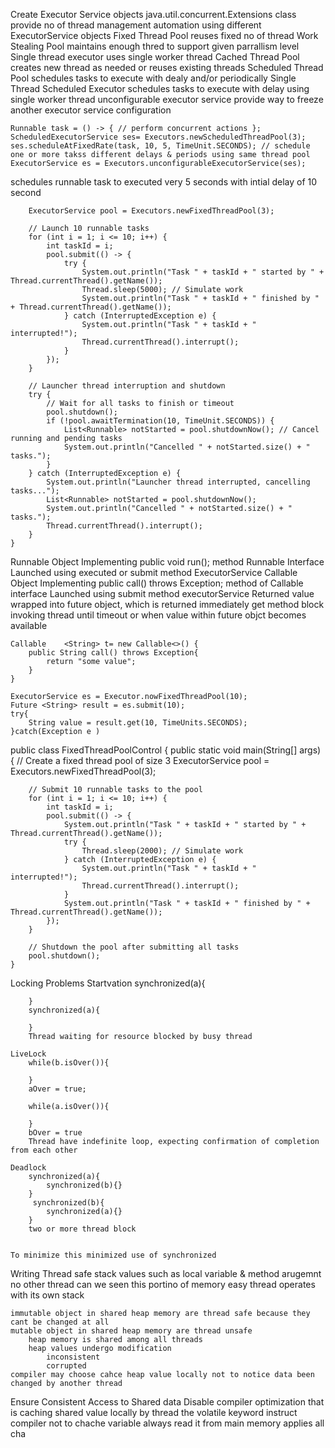 Create Executor Service objects
    java.util.concurrent.Extensions class provide no of thread management automation using different ExecutorService objects
        Fixed Thread Pool reuses fixed no of thread
        Work Stealing Pool maintains enough thred to support given parrallism level
        Single thread executor uses single worker thread
        Cached Thread Pool creates      new thread as needed    or reuses existing threads
        Scheduled Thread Pool schedules tasks to execute with dealy and/or periodically
        Single Thread Scheduled Executor schedules tasks to execute with delay using single worker thread
        unconfigurable executor service provide way to freeze another executor service configuration

    Runnable task = () -> { // perform concurrent actions };
    ScheduledExecutorService ses= Executors.newScheduledThreadPool(3);
    ses.scheduleAtFixedRate(task, 10, 5, TimeUnit.SECONDS); // schedule one or more takss different delays & periods using same thread pool
    ExecutorService es = Executors.unconfigurableExecutorService(ses);


schedules runnable task to executed very 5 seconds with intial delay of 10 second

        ExecutorService pool = Executors.newFixedThreadPool(3);

        // Launch 10 runnable tasks
        for (int i = 1; i <= 10; i++) {
            int taskId = i;
            pool.submit(() -> {
                try {
                    System.out.println("Task " + taskId + " started by " + Thread.currentThread().getName());
                    Thread.sleep(5000); // Simulate work
                    System.out.println("Task " + taskId + " finished by " + Thread.currentThread().getName());
                } catch (InterruptedException e) {
                    System.out.println("Task " + taskId + " interrupted!");
                    Thread.currentThread().interrupt();
                }
            });
        }

        // Launcher thread interruption and shutdown
        try {
            // Wait for all tasks to finish or timeout
            pool.shutdown();
            if (!pool.awaitTermination(10, TimeUnit.SECONDS)) {
                List<Runnable> notStarted = pool.shutdownNow(); // Cancel running and pending tasks
                System.out.println("Cancelled " + notStarted.size() + " tasks.");
            }
        } catch (InterruptedException e) {
            System.out.println("Launcher thread interrupted, cancelling tasks...");
            List<Runnable> notStarted = pool.shutdownNow();
            System.out.println("Cancelled " + notStarted.size() + " tasks.");
            Thread.currentThread().interrupt();
        }
    }

Runnable Object 
    Implementing public void run(); method Runnable Interface
    Launched using executed or submit method ExecutorService
Callable Object 
    Implementing public <T> call() throws Exception; method of Callable interface
    Launched using submit method executorService
    Returned value wrapped into future object, which is returned immediately
    get method block invoking thread until timeout or when value within future objct becomes available

    Callable    <String> t= new Callable<>() {
        public String call() throws Exception{
            return "some value";
        }
    }

    ExecutorService es = Executor.nowFixedThreadPool(10);
    Future <String> result = es.submit(10);
    try{
        String value = result.get(10, TimeUnits.SECONDS);
    }catch(Exception e )



public class FixedThreadPoolControl {
    public static void main(String[] args) {
        // Create a fixed thread pool of size 3
        ExecutorService pool = Executors.newFixedThreadPool(3);

        // Submit 10 runnable tasks to the pool
        for (int i = 1; i <= 10; i++) {
            int taskId = i;
            pool.submit(() -> {
                System.out.println("Task " + taskId + " started by " + Thread.currentThread().getName());
                try {
                    Thread.sleep(2000); // Simulate work
                } catch (InterruptedException e) {
                    System.out.println("Task " + taskId + " interrupted!");
                    Thread.currentThread().interrupt();
                }
                System.out.println("Task " + taskId + " finished by " + Thread.currentThread().getName());
            });
        }

        // Shutdown the pool after submitting all tasks
        pool.shutdown();
    }


Locking Problems
    Startvation
        synchronized(a){

        }
        synchronized(a){

        }
        Thread waiting for resource blocked by busy thread
    
    LiveLock
        while(b.isOver()){

        }
        aOver = true;

        while(a.isOver()){

        }
        bOver = true
        Thread have indefinite loop, expecting confirmation of completion from each other

    Deadlock
        synchronized(a){
            synchronized(b){}
        }
         synchronized(b){
            synchronized(a){}
        }
        two or more thread block

    
    To minimize this minimized use of synchronized

Writing Thread safe
    stack values such as local variable & method arugemnt
        no other thread can we seen this portino of memory
        easy thread operates with its own stack


    immutable object in shared heap memory are thread safe because they cant be changed at all
    mutable object in shared heap memory are thread unsafe
        heap memory is shared among all threads
        heap values undergo modification
            inconsistent
            corrupted
    compiler may choose cahce heap value locally not to notice data been changed by another thread

Ensure Consistent Access to Shared data
    Disable compiler optimization that is caching shared value locally by thread
    the volatile keyword instruct compiler
        not to chache variable
        always read it from  main memory
        applies all cha

    
